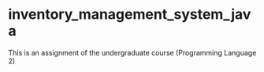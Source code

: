 # inventory_management_system_java
This is an assignment of the undergraduate course (Programming Language 2)
